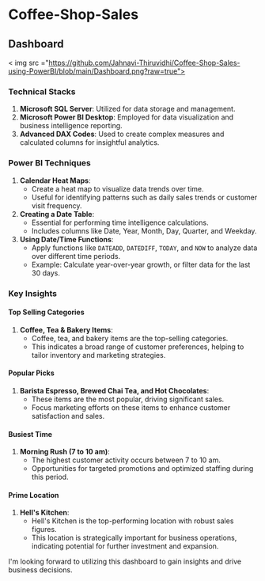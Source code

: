 # Coffee-Shop-Sales 

## Dashboard
< img src ="https://github.com/Jahnavi-Thiruvidhi/Coffee-Shop-Sales-using-PowerBI/blob/main/Dashboard.png?raw=true">
### Technical Stacks
1. **Microsoft SQL Server**: Utilized for data storage and management.
2. **Microsoft Power BI Desktop**: Employed for data visualization and business intelligence reporting.
3. **Advanced DAX Codes**: Used to create complex measures and calculated columns for insightful analytics.

### Power BI Techniques
1. **Calendar Heat Maps**:
   - Create a heat map to visualize data trends over time.
   - Useful for identifying patterns such as daily sales trends or customer visit frequency.
2. **Creating a Date Table**:
   - Essential for performing time intelligence calculations.
   - Includes columns like Date, Year, Month, Day, Quarter, and Weekday.
3. **Using Date/Time Functions**:
   - Apply functions like `DATEADD`, `DATEDIFF`, `TODAY`, and `NOW` to analyze data over different time periods.
   - Example: Calculate year-over-year growth, or filter data for the last 30 days.

### Key Insights

#### Top Selling Categories
1. **Coffee, Tea & Bakery Items**:
   - Coffee, tea, and bakery items are the top-selling categories.
   - This indicates a broad range of customer preferences, helping to tailor inventory and marketing strategies.

#### Popular Picks
1. **Barista Espresso, Brewed Chai Tea, and Hot Chocolates**:
   - These items are the most popular, driving significant sales.
   - Focus marketing efforts on these items to enhance customer satisfaction and sales.

#### Busiest Time
1. **Morning Rush (7 to 10 am)**:
   - The highest customer activity occurs between 7 to 10 am.
   - Opportunities for targeted promotions and optimized staffing during this period.

#### Prime Location
1. **Hell's Kitchen**:
   - Hell's Kitchen is the top-performing location with robust sales figures.
   - This location is strategically important for business operations, indicating potential for further investment and expansion.

I'm looking forward to utilizing this dashboard to gain insights and drive business decisions.
